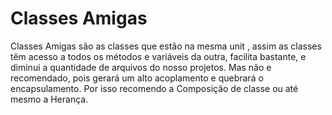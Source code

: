 <h1>Classes Amigas</h1>

Classes Amigas são as classes que estão na mesma unit , assim as classes têm acesso a todos os métodos e variáveis
da outra, facilita bastante,  e diminui a quantidade de arquivos do nosso projetos. Mas não e recomendado, pois 
gerará um alto acoplamento e  quebrará o encapsulamento.
Por isso recomendo a Composição de classe ou até mesmo a Herança.
